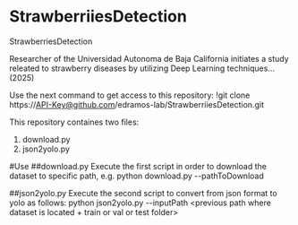 # StrawberriiesDetection
StrawberriesDetection

Researcher of the Universidad Autonoma de Baja California initiates a study releated to strawberry diseases by utilizing Deep Learning techniques... (2025)

Use the next command to get access to this repository: !git clone https://API-Key@github.com/edramos-lab/StrawberriiesDetection.git

This repository containes two files:
1) download.py
2) json2yolo.py

#Use
##download.py
Execute the first script in order to download the dataset to specific path, e.g. python download.py --pathToDownload <specific path where the dataset will be downloaded>

##json2yolo.py
Execute the second script to convert from json format to yolo as follows:  python json2yolo.py --inputPath <previous path where dataset is located + train or  val or test folder>